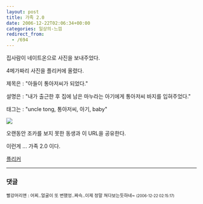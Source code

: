 ```yaml
---
layout: post
title: 가족 2.0
date: 2006-12-22T02:06:34+00:00
categories: 일상의-느낌
redirect_from:
  - /694
---
```


집사람이 네이트온으로 사진을 보내주었다.

4메가짜리 사진을 플리커에 올렸다.

제목은 : "아들이 통아저씨가 되었다."

설명은 : "내가 출근한 후 집에 남은 마누라는 아기에게 통아저씨 바지를 입혀주었다."

태그는 : "uncle tong, 통아저씨, 아기, baby"

<img src="http://farm1.static.flickr.com/151/329627229_6239541397.jpg">

오랜동안 조카를 보지 못한 동생과 이 URL을 공유한다.

이런게 ... 가족 2.0 이다.

<A href="http://www.flickr.com/photos/63339132@N00/329627229/" target=bb>플리커</A>



* * *

### 댓글



<!--- cmt:1086 --->
<!--- mail: --->
<!--- parent:0 --->

<small class=comment>빨강머리앤 : 어찌..얼굴이 또 변했엉..짜슥..이제 정말 쳐다보는듯하네~ <small>(2006-12-22 02:15:17)</small></small>

